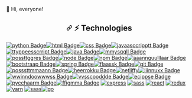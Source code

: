 🖖 Hi, everyone!

<h2 align="center" dir="auto"><a id="user-content---technologies" class="anchor" aria-hidden="true" href="#--technologies"><svg class="octicon octicon-link" viewBox="0 0 16 16" version="1.1" width="16" height="16" aria-hidden="true"><path fill-rule="evenodd" d="M7.775 3.275a.75.75 0 001.06 1.06l1.25-1.25a2 2 0 112.83 2.83l-2.5 2.5a2 2 0 01-2.83 0 .75.75 0 00-1.06 1.06 3.5 3.5 0 004.95 0l2.5-2.5a3.5 3.5 0 00-4.95-4.95l-1.25 1.25zm-4.69 9.64a2 2 0 010-2.83l2.5-2.5a2 2 0 012.83 0 .75.75 0 001.06-1.06 3.5 3.5 0 00-4.95 0l-2.5 2.5a3.5 3.5 0 004.95 4.95l1.25-1.25a.75.75 0 00-1.06-1.06l-1.25 1.25a2 2 0 01-2.83 0z"></path></svg></a> <g-emoji class="g-emoji" alias="zap" fallback-src="https://github.githubassets.com/images/icons/emoji/unicode/26a1.png">⚡</g-emoji> Technologies</h2>
<p dir="auto"><a href="https://github.com/prisciladuarte"><img src="https://camo.githubusercontent.com/d600bfc9384f9d8568cbeb46b0569b0c4c13807cbf08331c0f77fd6490c12b8a/68747470733a2f2f696d672e736869656c64732e696f2f62616467652f507974686f6e2d4646443433423f7374796c653d666f722d7468652d6261646765266c6f676f3d707974686f6e266c6f676f436f6c6f723d6461726b677265656e266c696e6b3d68747470733a2f2f6769746875622e636f6d2f6d616269616d61626961" alt="python Badge" data-canonical-src="https://img.shields.io/badge/Python-FFD43B?style=for-the-badge&amp;logo=python&amp;logoColor=darkgreen&amp;link=https://github.com/mabiamabia" style="max-width: 100%;"></a><a href="https://github.com/prisciladuarte"><img src="https://camo.githubusercontent.com/bc2bc4bd09618d48091430ac8dcc440041a76b8eccc8e3e20c58573919dc76a4/68747470733a2f2f696d672e736869656c64732e696f2f62616467652f48544d4c352d4533344632363f7374796c653d666f722d7468652d6261646765266c6f676f3d68746d6c35266c6f676f436f6c6f723d7768697465266c696e6b3d68747470733a2f2f6769746875622e636f6d2f7072697363696c61647561727465" alt="html Badge" data-canonical-src="https://img.shields.io/badge/HTML5-E34F26?style=for-the-badge&amp;logo=html5&amp;logoColor=white&amp;link=https://github.com/prisciladuarte" style="max-width: 100%;"></a><a href="https://github.com/prisciladuarte"><img src="https://camo.githubusercontent.com/4a55ee7f971ef137b32fe04afe1e25a8ebb2c546afad545ad61db06576a181fd/68747470733a2f2f696d672e736869656c64732e696f2f62616467652f435353332d3135373242363f7374796c653d666f722d7468652d6261646765266c6f676f3d63737333266c6f676f436f6c6f723d7768697465266c696e6b3d68747470733a2f2f6769746875622e636f6d2f7072697363696c61647561727465" alt="css Badge" data-canonical-src="https://img.shields.io/badge/CSS3-1572B6?style=for-the-badge&amp;logo=css3&amp;logoColor=white&amp;link=https://github.com/prisciladuarte" style="max-width: 100%;"></a><a href="https://github.com/prisciladuarte"><img src="https://camo.githubusercontent.com/d433bb6ed6cf8be77c837c0ceed3f5465083373d766aba7e201f2e0ef3e4156c/68747470733a2f2f696d672e736869656c64732e696f2f62616467652f4a6176615363726970742d3332333333303f7374796c653d666f722d7468652d6261646765266c6f676f3d6a617661736372697074266c6f676f436f6c6f723d463744463145266c696e6b3d68747470733a2f2f6769746875622e636f6d2f7072697363696c61647561727465" alt="javaasccripptt Badge" data-canonical-src="https://img.shields.io/badge/JavaScript-323330?style=for-the-badge&amp;logo=javascript&amp;logoColor=F7DF1E&amp;link=https://github.com/prisciladuarte" style="max-width: 100%;"></a><a href="https://github.com/prisciladuarte"><img src="https://camo.githubusercontent.com/ddbdd98b49c343632df65353198ac7af5e94e2a9d5f8508cd2ca34a2f336e889/68747470733a2f2f696d672e736869656c64732e696f2f62616467652f547970655363726970742d3030374143433f7374796c653d666f722d7468652d6261646765266c6f676f3d74797065736372697074266c6f676f436f6c6f723d7768697465266c696e6b3d68747470733a2f2f6769746875622e636f6d2f7072697363696c61647561727465" alt="ttyppeesscrript Badge" data-canonical-src="https://img.shields.io/badge/TypeScript-007ACC?style=for-the-badge&amp;logo=typescript&amp;logoColor=white&amp;link=https://github.com/prisciladuarte" style="max-width: 100%;"></a><a href="https://github.com/prisciladuarte"><img src="https://camo.githubusercontent.com/98886ba0da01de9154da6034a95b7ab471f83f25c5e514f2023c7d2cf1f9fc32/68747470733a2f2f696d672e736869656c64732e696f2f62616467652f4a6176612d4544384230303f7374796c653d666f722d7468652d6261646765266c6f676f3d6a617661266c6f676f436f6c6f723d7768697465266c696e6b3d68747470733a2f2f6769746875622e636f6d2f7072697363696c61647561727465" alt="java Badge" data-canonical-src="https://img.shields.io/badge/Java-ED8B00?style=for-the-badge&amp;logo=java&amp;logoColor=white&amp;link=https://github.com/prisciladuarte" style="max-width: 100%;"></a><a href="https://github.com/prisciladuarte"><img src="https://camo.githubusercontent.com/e8bedda476b375c82f765034e19cb480dbffc9f10abb5a74b7cd852c2f14836b/68747470733a2f2f696d672e736869656c64732e696f2f62616467652f4d7953514c2d3030303030463f7374796c653d666f722d7468652d6261646765266c6f676f3d6d7973716c266c6f676f436f6c6f723d7768697465266c696e6b3d68747470733a2f2f6769746875622e636f6d2f7072697363696c61647561727465" alt="mmysqqll Badge" data-canonical-src="https://img.shields.io/badge/MySQL-00000F?style=for-the-badge&amp;logo=mysql&amp;logoColor=white&amp;link=https://github.com/prisciladuarte" style="max-width: 100%;"></a><a href="https://github.com/prisciladuarte"><img src="https://camo.githubusercontent.com/b798482494131923344311d9c2daa928ee8ffd7f618e61d9a4453c63c1505d1d/68747470733a2f2f696d672e736869656c64732e696f2f62616467652f506f737467726553514c2d3331363139323f7374796c653d666f722d7468652d6261646765266c6f676f3d706f737467726573716c266c6f676f436f6c6f723d7768697465266c696e6b3d68747470733a2f2f6769746875622e636f6d2f7072697363696c61647561727465" alt="possttggres Badge" data-canonical-src="https://img.shields.io/badge/PostgreSQL-316192?style=for-the-badge&amp;logo=postgresql&amp;logoColor=white&amp;link=https://github.com/prisciladuarte" style="max-width: 100%;"></a><a href="https://github.com/prisciladuarte"><img src="https://camo.githubusercontent.com/399d984e62de39e6d0137a38f02efb0f8bc0d3ae701f82b45fb0b3bc5d81c10d/68747470733a2f2f696d672e736869656c64732e696f2f62616467652f4e6f64652e6a732d3333393933333f7374796c653d666f722d7468652d6261646765266c6f676f3d6e6f6465646f746a73266c6f676f436f6c6f723d7768697465266c696e6b3d68747470733a2f2f6769746875622e636f6d2f7072697363696c61647561727465" alt="node Badge" data-canonical-src="https://img.shields.io/badge/Node.js-339933?style=for-the-badge&amp;logo=nodedotjs&amp;logoColor=white&amp;link=https://github.com/prisciladuarte" style="max-width: 100%;"></a><a href="https://github.com/prisciladuarte"><img src="https://camo.githubusercontent.com/a6616b6cc9894fbca8c6fb1e4eb2e715e81985f315c3ed119bda3f7f0378aa85/68747470733a2f2f696d672e736869656c64732e696f2f62616467652f6e706d2d4342333833373f7374796c653d666f722d7468652d6261646765266c6f676f3d6e706d266c6f676f436f6c6f723d7768697465266c696e6b3d68747470733a2f2f6769746875622e636f6d2f7072697363696c61647561727465" alt="npm Badge" data-canonical-src="https://img.shields.io/badge/npm-CB3837?style=for-the-badge&amp;logo=npm&amp;logoColor=white&amp;link=https://github.com/prisciladuarte" style="max-width: 100%;"></a><a href="https://github.com/prisciladuarte"><img src="https://camo.githubusercontent.com/df3e2b13f9b08da9bfa9c78c6127aacf6532ef1c3bba7d2c7b9c3ff86c5271eb/68747470733a2f2f696d672e736869656c64732e696f2f62616467652f416e67756c61722d4444303033313f7374796c653d666f722d7468652d6261646765266c6f676f3d616e67756c6172266c6f676f436f6c6f723d7768697465266c696e6b3d68747470733a2f2f616e67756c61722e696f2f" alt="aaannguulllaar Badge" data-canonical-src="https://img.shields.io/badge/Angular-DD0031?style=for-the-badge&amp;logo=angular&amp;logoColor=white&amp;link=https://angular.io/" style="max-width: 100%;"></a><a href="https://github.com/prisciladuarte"><img src="https://camo.githubusercontent.com/6b701423bc7bf91cc88ae4008758cc765526114527f18605dc7f1626299c1330/68747470733a2f2f696d672e736869656c64732e696f2f62616467652f426f6f7473747261702d3536334437433f7374796c653d666f722d7468652d6261646765266c6f676f3d626f6f747374726170266c6f676f436f6c6f723d7768697465266c696e6b3d68747470733a2f2f6769746875622e636f6d2f7072697363696c61647561727465" alt="bootstraap Badge" data-canonical-src="https://img.shields.io/badge/Bootstrap-563D7C?style=for-the-badge&amp;logo=bootstrap&amp;logoColor=white&amp;link=https://github.com/prisciladuarte" style="max-width: 100%;"></a><a href="https://github.com/prisciladuarte"><img src="https://camo.githubusercontent.com/f5761a5dc57ed3c32e54263a45751ab1ecc4782b8ec73a85140c35cb5f1b377f/68747470733a2f2f696d672e736869656c64732e696f2f62616467652f537072696e672d3644423333463f7374796c653d666f722d7468652d6261646765266c6f676f3d737072696e67266c6f676f436f6c6f723d7768697465266c696e6b3d68747470733a2f2f6769746875622e636f6d2f7072697363696c61647561727465" alt="spring Badge" data-canonical-src="https://img.shields.io/badge/Spring-6DB33F?style=for-the-badge&amp;logo=spring&amp;logoColor=white&amp;link=https://github.com/prisciladuarte" style="max-width: 100%;"></a><a href="https://github.com/prisciladuarte"><img src="https://camo.githubusercontent.com/2c30fd1f78f1eb29727aefea781d314ddee9f45c233d2674a4d4c37558c5d0ac/68747470733a2f2f696d672e736869656c64732e696f2f62616467652f466c61736b2d3030303030303f7374796c653d666f722d7468652d6261646765266c6f676f3d666c61736b266c6f676f436f6c6f723d7768697465266c696e6b3d68747470733a2f2f6769746875622e636f6d2f7072697363696c61647561727465" alt="flaassk Badge" data-canonical-src="https://img.shields.io/badge/Flask-000000?style=for-the-badge&amp;logo=flask&amp;logoColor=white&amp;link=https://github.com/prisciladuarte" style="max-width: 100%;"></a><a href="https://github.com/prisciladuarte"><img src="https://camo.githubusercontent.com/e76083b40ee277e270cfe4b24c70b7f2fb2da4e437c6957148b3af8649c22d05/68747470733a2f2f696d672e736869656c64732e696f2f62616467652f4769742d4630353033323f7374796c653d666f722d7468652d6261646765266c6f676f3d676974266c6f676f436f6c6f723d7768697465266c696e6b3d68747470733a2f2f6769746875622e636f6d2f7072697363696c61647561727465" alt="git Badge" data-canonical-src="https://img.shields.io/badge/Git-F05032?style=for-the-badge&amp;logo=git&amp;logoColor=white&amp;link=https://github.com/prisciladuarte" style="max-width: 100%;"></a><a href="https://github.com/prisciladuarte"><img src="https://camo.githubusercontent.com/89d9b0022ceaf56913e86fd2268218478c5407028f6cd88bb3eb9e06e222082f/68747470733a2f2f696d672e736869656c64732e696f2f62616467652f506f73746d616e2d4646364333373f7374796c653d666f722d7468652d6261646765266c6f676f3d506f73746d616e266c6f676f436f6c6f723d7768697465266c696e6b3d68747470733a2f2f6769746875622e636f6d2f7072697363696c61647561727465" alt="posssttmmaann Badge" data-canonical-src="https://img.shields.io/badge/Postman-FF6C37?style=for-the-badge&amp;logo=Postman&amp;logoColor=white&amp;link=https://github.com/prisciladuarte" style="max-width: 100%;"></a><a href="https://github.com/prisciladuarte"><img src="https://camo.githubusercontent.com/d7067321849095970aaf34d046f881544fc75e7cfeb6cfc51e81c1ad6cbffc13/68747470733a2f2f696d672e736869656c64732e696f2f62616467652f4865726f6b752d3433303039383f7374796c653d666f722d7468652d6261646765266c6f676f3d6865726f6b75266c6f676f436f6c6f723d7768697465266c696e6b3d68747470733a2f2f6769746875622e636f6d2f7072697363696c61647561727465" alt="heerrokku Badge" data-canonical-src="https://img.shields.io/badge/Heroku-430098?style=for-the-badge&amp;logo=heroku&amp;logoColor=white&amp;link=https://github.com/prisciladuarte" style="max-width: 100%;"></a><a href="https://github.com/prisciladuarte"><img src="https://camo.githubusercontent.com/61afd52278f7eee3cc5beef4a3e2c12117ef8e9b1ccb950cd29e05d254908961/68747470733a2f2f696d672e736869656c64732e696f2f62616467652f4e65746c6966792d3030433742373f7374796c653d666f722d7468652d6261646765266c6f676f3d6e65746c696679266c6f676f436f6c6f723d7768697465266c696e6b3d68747470733a2f2f6769746875622e636f6d2f7072697363696c61647561727465" alt="netliffy" data-canonical-src="https://img.shields.io/badge/Netlify-00C7B7?style=for-the-badge&amp;logo=netlify&amp;logoColor=white&amp;link=https://github.com/prisciladuarte" style="max-width: 100%;"></a><a href="https://github.com/prisciladuarte"><img src="https://camo.githubusercontent.com/ee8958964b575ae1801e4dca71114a2da09d1f27971f624d8c686bd9765b1434/68747470733a2f2f696d672e736869656c64732e696f2f62616467652f4c696e75782d4643433632343f7374796c653d666f722d7468652d6261646765266c6f676f3d6c696e7578266c6f676f436f6c6f723d626c61636b266c696e6b3d68747470733a2f2f6769746875622e636f6d2f7072697363696c61647561727465" alt="liinnuxx Badge" data-canonical-src="https://img.shields.io/badge/Linux-FCC624?style=for-the-badge&amp;logo=linux&amp;logoColor=black&amp;link=https://github.com/prisciladuarte" style="max-width: 100%;"></a><a href="https://github.com/prisciladuarte"><img src="https://camo.githubusercontent.com/f3ad1d5183a3fc25468564e8a14a6e6ced1f2f16497a27ddc2fe558dcc34b367/68747470733a2f2f696d672e736869656c64732e696f2f62616467652f57696e646f77732d3030373844363f7374796c653d666f722d7468652d6261646765266c6f676f3d77696e646f7773266c6f676f436f6c6f723d7768697465266c696e6b3d68747470733a2f2f6769746875622e636f6d2f7072697363696c61647561727465" alt="wwinndoowwwss Badge" data-canonical-src="https://img.shields.io/badge/Windows-0078D6?style=for-the-badge&amp;logo=windows&amp;logoColor=white&amp;link=https://github.com/prisciladuarte" style="max-width: 100%;"></a><a href="https://github.com/prisciladuarte"><img src="https://camo.githubusercontent.com/5f51c7e57e3d3f01a6441d721c716e07bd41a12c67dcbb08f76cc732f45f4b73/68747470733a2f2f696d672e736869656c64732e696f2f62616467652f56697375616c5f53747564696f5f436f64652d3030373844343f7374796c653d666f722d7468652d6261646765266c6f676f3d76697375616c25323073747564696f253230636f6465266c6f676f436f6c6f723d7768697465266c696e6b3d68747470733a2f2f6769746875622e636f6d2f7072697363696c61647561727465" alt="vvsscooddde Badge" data-canonical-src="https://img.shields.io/badge/Visual_Studio_Code-0078D4?style=for-the-badge&amp;logo=visual%20studio%20code&amp;logoColor=white&amp;link=https://github.com/prisciladuarte" style="max-width: 100%;"></a><a href="https://github.com/prisciladuarte"><img src="https://camo.githubusercontent.com/90c0716faef23862cdfbab012675a162678315aaa0eaba6acc35e73c8f8eb7ab/68747470733a2f2f696d672e736869656c64732e696f2f62616467652f45636c697073652d3243323235353f7374796c653d666f722d7468652d6261646765266c6f676f3d65636c69707365266c6f676f436f6c6f723d7768697465266c696e6b3d68747470733a2f2f6769746875622e636f6d2f7072697363696c61647561727465" alt="ecippse Badge" data-canonical-src="https://img.shields.io/badge/Eclipse-2C2255?style=for-the-badge&amp;logo=eclipse&amp;logoColor=white&amp;link=https://github.com/prisciladuarte" style="max-width: 100%;"></a><a href="https://github.com/prisciladuarte"><img src="https://camo.githubusercontent.com/c93108da4913d8fe57c14809c3eb1979982138263bd150a178e050a4afcc48bd/68747470733a2f2f696d672e736869656c64732e696f2f62616467652f7079636861726d2d3134333f7374796c653d666f722d7468652d6261646765266c6f676f3d7079636861726d266c6f676f436f6c6f723d626c61636b26636f6c6f723d626c61636b266c6162656c436f6c6f723d677265656e266c696e6b3d68747470733a2f2f6769746875622e636f6d2f7072697363696c61647561727465" alt="pycchaarm Badge" data-canonical-src="https://img.shields.io/badge/pycharm-143?style=for-the-badge&amp;logo=pycharm&amp;logoColor=black&amp;color=black&amp;labelColor=green&amp;link=https://github.com/prisciladuarte" style="max-width: 100%;"></a><a href="https://github.com/prisciladuarte"><img src="https://camo.githubusercontent.com/352afe51371e27802e2cb6458efed285759464d1cf4cc57a287be9e912d8b9cf/68747470733a2f2f696d672e736869656c64732e696f2f62616467652f4669676d612d4632344531453f7374796c653d666f722d7468652d6261646765266c6f676f3d6669676d61266c6f676f436f6c6f723d7768697465266c696e6b3d68747470733a2f2f6769746875622e636f6d2f7072697363696c61647561727465" alt="ffigmma Badge" data-canonical-src="https://img.shields.io/badge/Figma-F24E1E?style=for-the-badge&amp;logo=figma&amp;logoColor=white&amp;link=https://github.com/prisciladuarte" style="max-width: 100%;"></a>
<a href="https://github.com/prisciladuarte"><img src="https://camo.githubusercontent.com/3a7371a2f396bea1bf87bce123c97832af7615a6e20badb8e6180470dae1977b/68747470733a2f2f696d672e736869656c64732e696f2f62616467652f457870726573732e6a732d3430344435393f7374796c653d666f722d7468652d6261646765266c696e6b3d68747470733a2f2f6769746875622e636f6d2f7072697363696c61647561727465" alt="express" data-canonical-src="https://img.shields.io/badge/Express.js-404D59?style=for-the-badge&amp;link=https://github.com/prisciladuarte" style="max-width: 100%;"></a>
<a href="https://github.com/prisciladuarte"><img src="https://camo.githubusercontent.com/89938ff1c91df7b3595e0a1ebb3358b00f36c24fb2b52214e767e4f1f1e1074f/68747470733a2f2f696d672e736869656c64732e696f2f62616467652f536173732d4343363639393f7374796c653d666f722d7468652d6261646765266c6f676f3d73617373266c6f676f436f6c6f723d7768697465266c696e6b3d68747470733a2f2f6769746875622e636f6d2f7072697363696c61647561727465" alt="sass" data-canonical-src="https://img.shields.io/badge/Sass-CC6699?style=for-the-badge&amp;logo=sass&amp;logoColor=white&amp;link=https://github.com/prisciladuarte" style="max-width: 100%;"></a>
<a href="https://github.com/prisciladuarte"><img src="https://camo.githubusercontent.com/2885e355d44dcb9c8da975b82267f414c9c5f38b1d51aebd6e791a6a07d9ddeb/68747470733a2f2f696d672e736869656c64732e696f2f62616467652f52656163742d3230323332413f7374796c653d666f722d7468652d6261646765266c6f676f3d7265616374266c6f676f436f6c6f723d363144414642266c696e6b3d68747470733a2f2f6769746875622e636f6d2f7072697363696c61647561727465" alt="react" data-canonical-src="https://img.shields.io/badge/React-20232A?style=for-the-badge&amp;logo=react&amp;logoColor=61DAFB&amp;link=https://github.com/prisciladuarte" style="max-width: 100%;"></a>
<a href="https://github.com/prisciladuarte"><img src="https://camo.githubusercontent.com/6df11a71eded122683556659de98cf442be2a91f51ce062e5d4a4a46bc5fb6b3/68747470733a2f2f696d672e736869656c64732e696f2f62616467652f52656475782d3539334438383f7374796c653d666f722d7468652d6261646765266c6f676f3d7265647578266c6f676f436f6c6f723d7768697465266c696e6b3d68747470733a2f2f6769746875622e636f6d2f7072697363696c61647561727465" alt="redux" data-canonical-src="https://img.shields.io/badge/Redux-593D88?style=for-the-badge&amp;logo=redux&amp;logoColor=white&amp;link=https://github.com/prisciladuarte" style="max-width: 100%;"></a>
<a href="https://github.com/prisciladuarte"><img src="https://camo.githubusercontent.com/c9c7409c19254129d45d308043a5aeb04d62c4e88c035091b30052bcc2aa15ad/68747470733a2f2f696d672e736869656c64732e696f2f62616467652f5961726e2d3243384542423f7374796c653d666f722d7468652d6261646765266c6f676f3d7961726e266c6f676f436f6c6f723d7768697465266c696e6b3d68747470733a2f2f6769746875622e636f6d2f7072697363696c61647561727465" alt="yarn" data-canonical-src="https://img.shields.io/badge/Yarn-2C8EBB?style=for-the-badge&amp;logo=yarn&amp;logoColor=white&amp;link=https://github.com/prisciladuarte" style="max-width: 100%;"></a>
<a href="https://github.com/prisciladuarte"><img src="https://camo.githubusercontent.com/b7f1b7374a545e8b7cf04e8e562259269d2ea32f0e5d93611e151b2c0c2e5cf8/68747470733a2f2f696d672e736869656c64732e696f2f62616467652f6a736f6e2d3545354335433f7374796c653d666f722d7468652d6261646765266c6f676f3d6a736f6e266c6f676f436f6c6f723d7768697465266c696e6b3d68747470733a2f2f6769746875622e636f6d2f7072697363696c61647561727465" alt="saas" data-canonical-src="https://img.shields.io/badge/json-5E5C5C?style=for-the-badge&amp;logo=json&amp;logoColor=white&amp;link=https://github.com/prisciladuarte" style="max-width: 100%;"></a><a href="https://github.com/prisciladuarte"><img src="https://camo.githubusercontent.com/829ce7f84eca29820ba7440167e0711b1b569dd4d40b49884ffa55b64dcbea75/68747470733a2f2f696d672e736869656c64732e696f2f62616467652f476f2d3030414444383f7374796c653d666f722d7468652d6261646765266c6f676f3d676f266c6f676f436f6c6f723d7768697465266c696e6b3d68747470733a2f2f6769746875622e636f6d2f7072697363696c61647561727465" alt="go" data-canonical-src="https://img.shields.io/badge/Go-00ADD8?style=for-the-badge&amp;logo=go&amp;logoColor=white&amp;link=https://github.com/prisciladuarte" style="max-width: 100%;"></a></p>

